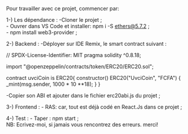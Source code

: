 Pour travailler avec ce projet, commencer par:    
                                                                                                                                                                                                                                                
1-) Les dépendance :
    -Cloner le projet ;                                                                                                
    - Ouvrer dans VS Code et installer: npm i -S ethers@5.7.2 ;                                                        
    - npm install web3-provider ;                                                                                                                                                                                                                

2-) Backend :
    -Déployer sur IDE Remix, le smart contract suivant :
 
 // SPDX-License-Identifier: MIT
pragma solidity ^0.8.18;

import "@openzeppelin/contracts/token/ERC20/ERC20.sol";

contract uvciCoin is ERC20{
    constructor() ERC20("UvciCoin", "FCFA") {
        _mint(msg.sender, 1000 * 10 **18);
    }
}


-Copier son ABI et ajouter dans le fichier erc20abi.js du projet ;
                                                                                                                                                                                                                                                
3-) Frontend :
    - RAS: car, tout est déjà codé en React.Js dans ce projet ;
                                                                                                                                                                                                                                                        
4-) Test :
    - Taper : npm start ;                                                                                                                                                                                                                                                                                                            
 NB: Ecrivez-moi, si jamais vous rencontrez des erreurs. merci!
